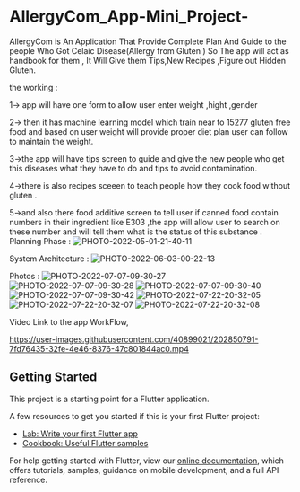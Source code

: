 # AllergyCom_App-Mini_Project-
AllergyCom is An Application That Provide Complete Plan And Guide to the people Who Got Celaic Disease(Allergy from Gluten ) So The app will act as handbook for them , It Will Give them Tips,New Recipes ,Figure out Hidden Gluten.


the working : 

1-> app will have one form to allow user enter weight ,hight ,gender 

2-> then it has machine learning model which train near to 15277 gluten free food and based on user weight will provide proper diet plan user can follow to maintain the weight.

3->the app will have tips screen to guide and give the new people who get this diseases what they have to do and tips to avoid contamination.

4->there is also recipes sceeen to teach people how they cook food without gluten .

5->and also there food additive screen to tell user if canned food contain numbers in their ingredient like E303 ,the app will allow user to search on these number and will tell them what is the status of this substance .
Planning Phase : 
![PHOTO-2022-05-01-21-40-11](https://user-images.githubusercontent.com/40899021/218011024-c1d7c94f-24bc-483c-b74f-9f0643099413.jpg)


System Architecture : ![PHOTO-2022-06-03-00-22-13](https://user-images.githubusercontent.com/40899021/218008638-129257a9-8bbe-4958-b7eb-9545c133fffd.jpg)


Photos : 
 ![PHOTO-2022-07-07-09-30-27](https://user-images.githubusercontent.com/40899021/218263230-00140fee-d843-44ff-9fcf-11f498442082.jpg)
![PHOTO-2022-07-07-09-30-28](https://user-images.githubusercontent.com/40899021/218263232-cb24cccf-63d9-44e1-bb1e-3c5bd1841f7b.jpg)
![PHOTO-2022-07-07-09-30-40](https://user-images.githubusercontent.com/40899021/218263233-61c7b967-fc1f-4b94-972b-2f1e378cff87.jpg)
![PHOTO-2022-07-07-09-30-42](https://user-images.githubusercontent.com/40899021/218263234-b2b125a7-2f9f-450f-97fd-be721cb6ed23.jpg)
![PHOTO-2022-07-22-20-32-05](https://user-images.githubusercontent.com/40899021/218263235-73ebce62-4db8-4a05-acda-5197e1aa7638.jpg)
![PHOTO-2022-07-22-20-32-07](https://user-images.githubusercontent.com/40899021/218263236-532870a8-e3db-43b4-b2fa-abe49dc2558c.jpg)
![PHOTO-2022-07-22-20-32-08](https://user-images.githubusercontent.com/40899021/218263237-e63e0019-0c44-474e-be5a-ee483a96574c.jpg)

Video Link to the app WorkFlow,

https://user-images.githubusercontent.com/40899021/202850791-7fd76435-32fe-4e46-8376-47c801844ac0.mp4

## Getting Started

This project is a starting point for a Flutter application.

A few resources to get you started if this is your first Flutter project:

- [Lab: Write your first Flutter app](https://flutter.dev/docs/get-started/codelab)
- [Cookbook: Useful Flutter samples](https://flutter.dev/docs/cookbook)

For help getting started with Flutter, view our
[online documentation](https://flutter.dev/docs), which offers tutorials,
samples, guidance on mobile development, and a full API reference.
